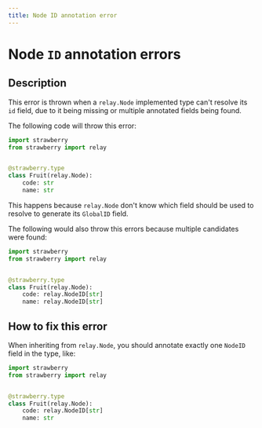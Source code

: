 ```yaml
---
title: Node ID annotation error
---
```


# Node `ID` annotation errors

## Description

This error is thrown when a `relay.Node` implemented type can't resolve its `id`
field, due to it being missing or multiple annotated fields being found.

The following code will throw this error:

```python
import strawberry
from strawberry import relay


@strawberry.type
class Fruit(relay.Node):
    code: str
    name: str
```

This happens because `relay.Node` don't know which field should be used to
resolve to generate its `GlobalID` field.

The following would also throw this errors because multiple candidates were
found:

```python
import strawberry
from strawberry import relay


@strawberry.type
class Fruit(relay.Node):
    code: relay.NodeID[str]
    name: relay.NodeID[str]
```

## How to fix this error

When inheriting from `relay.Node`, you should annotate exactly one `NodeID`
field in the type, like:

```python
import strawberry
from strawberry import relay


@strawberry.type
class Fruit(relay.Node):
    code: relay.NodeID[str]
    name: str
```
